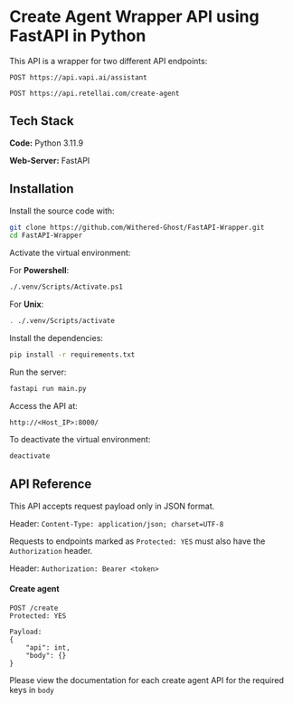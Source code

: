 # Create Agent Wrapper API using FastAPI in Python

This API is a wrapper for two different API endpoints:

```http
POST https://api.vapi.ai/assistant

POST https://api.retellai.com/create-agent
```

## Tech Stack

**Code:** Python 3.11.9

**Web-Server:** FastAPI

## Installation

Install the source code with:

```bash
git clone https://github.com/Withered-Ghost/FastAPI-Wrapper.git
cd FastAPI-Wrapper
```

Activate the virtual environment:

For **Powershell**:
```bash
./.venv/Scripts/Activate.ps1
```

For **Unix**:
```bash
. ./.venv/Scripts/activate
```

Install the dependencies:
```bash
pip install -r requirements.txt
```

Run the server:
```bash
fastapi run main.py
```

Access the API at:

```http
http://<Host_IP>:8000/
```

To deactivate the virtual environment:
```bash
deactivate
```

## API Reference

This API accepts request payload only in JSON format.

Header: `Content-Type: application/json; charset=UTF-8`

Requests to endpoints marked as `Protected: YES` must also have the `Authorization` header.

Header: `Authorization: Bearer <token>`

#### Create agent

```http
POST /create
Protected: YES

Payload:
{
    "api": int,
    "body": {}
}
```

Please view the documentation for each create agent API for the required keys in `body`
